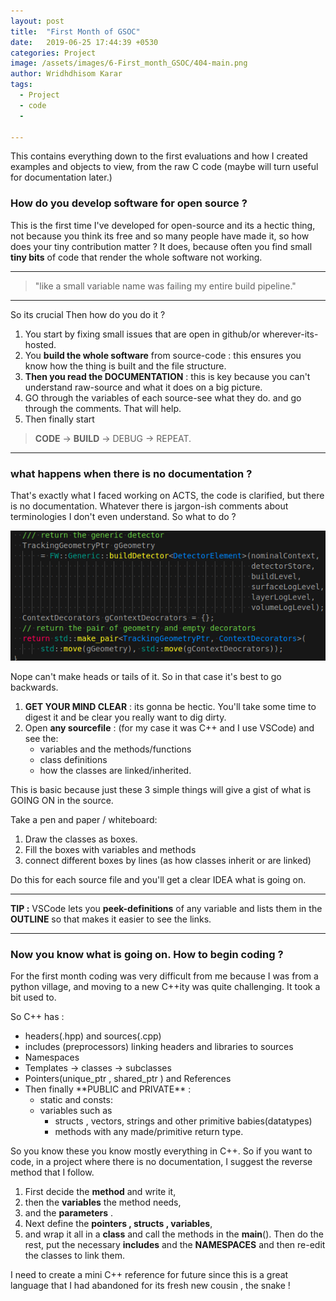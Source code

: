 ```yaml
---
layout: post
title:  "First Month of GSOC"
date:   2019-06-25 17:44:39 +0530
categories: Project
image: /assets/images/6-First_month_GSOC/404-main.png
author: Wridhdhisom Karar
tags:
  - Project
  - code
  - 

---
```



This contains everything down to the first evaluations and how I created examples and objects to view, from the raw C code (maybe will turn useful for documentation later.)

### How do you develop software for open source ?
This is the first time I've developed for open-source and its a hectic thing, not because you think its free and so many people have made it, so how does your tiny contribution matter
 ?
 It does, because often you find small **tiny bits** of code that render the whole software not working. 

 ---
 > "like a small variable name was failing my entire build pipeline."

 ---
 
 So its crucial Then how do you do it ?
 1. You start by fixing small issues that are open in github/or wherever-its-hosted.
 2. You **build the whole software** from source-code : this ensures you know how the thing is built and the file structure.
 3. **Then you read the DOCUMENTATION** : this is key because you can't understand raw-source and what it does on a big picture.
 4. GO through the variables of each source-see what they do. and go through the comments. That will help.
 5.  Then finally start 
   

> **CODE** -> **BUILD** -> DEBUG -> REPEAT.

---


###  what happens when there is no documentation ?

That's exactly what I faced working on ACTS, the code is clarified, but there is no documentation. Whatever there is jargon-ish comments about terminologies I don't even understand. So what to do ? 


![Placeholder](/assets/images/6-First_month_GSOC/removal.png)



Nope can't make heads or tails of it. So in that case it's best to go backwards. 

1. **GET YOUR MIND CLEAR** : its gonna be hectic. You'll take some time to digest it and be clear you really want to dig dirty.
2. Open **any sourcefile** : (for my case it was C++ and I use VSCode) and see the:
   -  variables and the methods/functions 
   -  class definitions
   -  how the classes are linked/inherited. 

This is basic because just these 3 simple things will give a gist of what is GOING ON in the source.

Take a pen and paper / whiteboard:
1. Draw the classes as boxes.
 2. Fill the boxes with variables and methods
 3. connect different boxes by lines (as how classes inherit or are linked)

Do this for each source file and you'll get a clear IDEA what is going on. 

--- 
**TIP :** VSCode lets you **peek-definitions** of any variable and lists them in the **OUTLINE** so that makes it easier to see the links.

---
### Now you know what is going on. How to begin coding ?

For the first month coding was very difficult from me because I was from a python village, and moving to a new C++ity was quite challenging. It took  a bit used to. 


So C++ has :

<div>
<ul>
<li> headers(.hpp) and sources(.cpp)</li>
<li> includes (preprocessors) linking headers and libraries to sources</li>
<li> Namespaces</li>
<li> Templates -> classes -> subclasses</li>
<li> Pointers(unique_ptr , shared_ptr ) and References</li>
<li> Then finally **PUBLIC and PRIVATE** :
  <ul>
    <li> static and consts:</li>
    <li> variables such as
      <ul>
      <li> structs , vectors, strings and other primitive babies(datatypes)</li>
       <li> methods with any made/primitive return type.</li>
      </ul></li>
  </ul></li>
</ul>
</div>
  
So you know these you know mostly everything in C++. So if you want to code, in a project where there is no documentation, I suggest the reverse method that I follow.

   1. First decide the **method** and write it, 
   2. then the **variables** the method needs,
   3. and the **parameters** .
   4.  Next define the **pointers , structs , variables**,
   5. and wrap it all in a **class** and call the methods in the **main**().
   Then do the rest, put the necessary **includes** and the **NAMESPACES** and then re-edit the classes to link them.

I need to create a mini C++ reference for future since this is a great language that I had abandoned for its fresh new cousin , the snake !